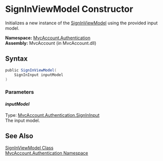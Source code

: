 SignInViewModel Constructor
===========================
Initializes a new instance of the [SignInViewModel][1] using the provided input model.

**Namespace:** [MvcAccount.Authentication][2]  
**Assembly:** MvcAccount (in MvcAccount.dll)

Syntax
------

```csharp
public SignInViewModel(
	SignInInput inputModel
)
```

### Parameters

#### *inputModel*
Type: [MvcAccount.Authentication.SignInInput][3]  
The input model.


See Also
--------
[SignInViewModel Class][1]  
[MvcAccount.Authentication Namespace][2]  

[1]: README.md
[2]: ../README.md
[3]: ../SignInInput/README.md